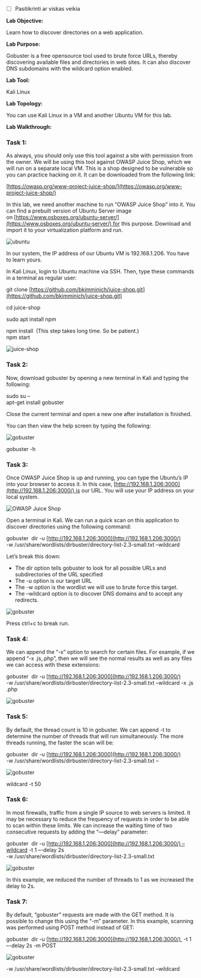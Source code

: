 - [ ] Pasitikrinti ar viskas veikia

**Lab Objective:**

Learn how to discover directories on a web application.

**Lab Purpose:**

Gobuster is a free opensource tool used to brute force URLs, thereby discovering available files and directories in web sites. It can also discover DNS subdomains with the wildcard option enabled.

**Lab Tool:**

Kali Linux

**Lab Topology:**

You can use Kali Linux in a VM and another Ubuntu VM for this lab.

**Lab Walkthrough:**

### Task 1:

As always, you should only use this tool against a site with permission from the owner. We will be using this tool against OWASP Juice Shop, which we will run on a separate local VM. This is a shop designed to be vulnerable so you can practice hacking on it. It can be downloaded from the following link:

[https://owasp.org/www-project-juice-shop/](https://owasp.org/www-project-juice-shop/)

In this lab, we need another machine to run “OWASP Juice Shop” into it. You can find a prebuilt version of Ubuntu Server image on [https://www.osboxes.org/ubuntu-server/](https://www.osboxes.org/ubuntu-server/) for this purpose. Download and import it to your virtualization platform and run.

![ubuntu](attachements/ubuntu.png)

In our system, the IP address of our Ubuntu VM is 192.168.1.206. You have to learn yours.

In Kali Linux, login to Ubuntu machine via SSH. Then, type these commands in a terminal as regular user:

git clone [https://github.com/bkimminich/juice-shop.git](https://github.com/bkimminich/juice-shop.git)

cd juice-shop

sudo apt install npm

npm install  (This step takes long time. So be patient.)  
npm start

![juice-shop](attachements/juice-shop.png)

### Task 2:

Now, download gobuster by opening a new terminal in Kali and typing the following:

sudo su –  
apt-get install gobuster

Close the current terminal and open a new one after installation is finished.

You can then view the help screen by typing the following:

![gobuster](attachements/gobuster.png)

gobuster -h

### Task 3:

Once OWASP Juice Shop is up and running, you can type the Ubuntu’s IP into your browser to access it. In this case, [http://192.168.1.206:3000](http://192.168.1.206:3000/) is our URL. You will use your IP address on your local system.

![OWASP Juice Shop](attachements/OWASP_Juice_Shop.png)

Open a terminal in Kali. We can run a quick scan on this application to discover directories using the following command:

gobuster  dir -u [http://192.168.1.206:3000](http://192.168.1.206:3000/)  
-w /usr/share/wordlists/dirbuster/directory-list-2.3-small.txt –wildcard

Let’s break this down:

- The dir option tells gobuster to look for all possible URLs and subdirectories of the URL specified
- The -u option is our target URL
- The -w option is the wordlist we will use to brute force this target.
- The –wildcard option is to discover DNS domains and to accept any redirects.

![gobuster](attachements/gobuster-1.png)

Press ctrl+c to break run.

### Task 4:

We can append the “-x” option to search for certain files. For example, if we append “-x .js,.php”, then we will see the normal results as well as any files we can access with these extensions:

gobuster  dir -u [http://192.168.1.206:3000](http://192.168.1.206:3000/)  
-w /usr/share/wordlists/dirbuster/directory-list-2.3-small.txt –wildcard -x .js .php

![gobuster](attachements/gobuster-2.png)

### Task 5:

By default, the thread count is 10 in gobuster. We can append -t to determine the number of threads that will run simultaneously. The more threads running, the faster the scan will be:

gobuster  dir -u [http://192.168.1.206:3000](http://192.168.1.206:3000/)  
-w /usr/share/wordlists/dirbuster/directory-list-2.3-small.txt –

![gobuster](attachements/gobuster-2.png)

wildcard -t 50

### Task 6:

In most firewalls, traffic from a single IP source to web servers is limited. It may be necessary to reduce the frequency of requests in order to be able to scan within these limits. We can increase the waiting time of two consecutive requests by adding the “—delay” parameter:

gobuster  dir -u [http://192.168.1.206:3000](http://192.168.1.206:3000/) –wildcard -t 1 –-delay 2s  
-w /usr/share/wordlists/dirbuster/directory-list-2.3-small.txt

![gobuster](attachements/gobuster-3.png)

In this example, we reduced the number of threads to 1 as we increased the delay to 2s.

### Task 7:

By default, “gobuster” requests are made with the GET method. It is possible to change this using the “-m” parameter. In this example, scanning was performed using POST method instead of GET:

gobuster  dir -u [http://192.168.1.206:3000](http://192.168.1.206:3000/)  -t 1 –-delay 2s -m POST

![gobuster](attachements/gobuster-4.png)

-w /usr/share/wordlists/dirbuster/directory-list-2.3-small.txt –wildcard